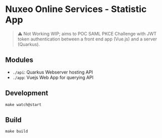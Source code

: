# Nuxeo Online Services - Statistic App

> ⚠️ Not Working WIP; aims to POC SAML PKCE Challenge with JWT token authentication between a front end app (Vue.js) and a server (Quarkus).

## Modules

- `./api`: Quarkus Webserver hosting API
- `./app`: Vuejs Web App for querying API

## Development

`make watch@start`

## Build

`make build`
